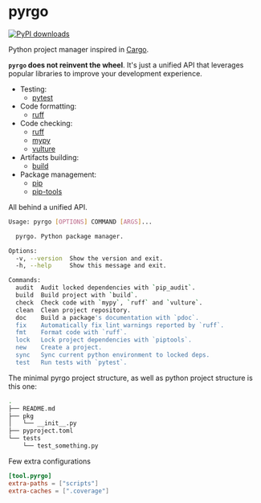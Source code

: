 # pyrgo

[![PyPI downloads](https://img.shields.io/pypi/dm/pyrgo.svg)](https://pypistats.org/packages/pyrgo)

Python project manager inspired in [Cargo](https://doc.rust-lang.org/cargo/).

**`pyrgo` does not reinvent the wheel**. It's just a unified API that leverages popular libraries to improve your development experience.

- Testing:
  - [pytest](https://docs.pytest.org/en/7.3.x/)
- Code formatting:
  - [ruff](https://beta.ruff.rs/docs/)
- Code checking:
  - [ruff](https://beta.ruff.rs/docs/)
  - [mypy](https://mypy.readthedocs.io/en/stable/config_file.html)
  - [vulture](https://github.com/jendrikseipp/vulture)
- Artifacts building:
  - [build](https://pypa-build.readthedocs.io/en/stable/)
- Package management:
  - [pip](https://pip.pypa.io/en/stable/)
  - [pip-tools](https://pip-tools.readthedocs.io/en/latest/)

All behind a unified API.

```bash
Usage: pyrgo [OPTIONS] COMMAND [ARGS]...

  pyrgo. Python package manager.

Options:
  -v, --version  Show the version and exit.
  -h, --help     Show this message and exit.

Commands:
  audit  Audit locked dependencies with `pip_audit`.
  build  Build project with `build`.
  check  Check code with `mypy`, `ruff` and `vulture`.
  clean  Clean project repository.
  doc    Build a package's documentation with `pdoc`.
  fix    Automatically fix lint warnings reported by `ruff`.
  fmt    Format code with `ruff`.
  lock   Lock project dependencies with `piptools`.
  new    Create a project.
  sync   Sync current python environment to locked deps.
  test   Run tests with `pytest`.
```

The minimal pyrgo project structure, as well as python project structure is this one:

```bash
.
├── README.md
├── pkg
│   └── __init__.py
├── pyproject.toml
└── tests
    └── test_something.py
```


Few extra configurations

```toml
[tool.pyrgo]
extra-paths = ["scripts"]
extra-caches = [".coverage"]
```
